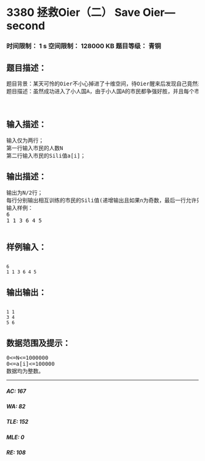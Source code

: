 # 3380 拯救Oier（二） Save Oier—second   
### 时间限制： 1 s     空间限制： 128000 KB     题目等级： 青铜  
## 题目描述：  

<pre>
题目背景：某天可怜的Oier不小心掉进了十维空间，待Oier醒来后发现自己竟然来到了小人国~~~~经过其他Oier的帮忙，这位Oier顺利进入了小人国A~~~
题目描述：虽然成功进入了小人国A，由于小人国A的市民都争强好胜，并且每个市民都有属于自己的Sili值（Sili值可以综合的体现一个市民的素质）。A国的国王希望Sili值高的市民可以训练一下Sili值低的市民，但是A国有一个传统，Sili值相近的市民互相训练可以得到更大的提高（既有合作，又有竞争），所以A国国王恳请Oier帮忙确定出相互训练市民名单。
 
 
</pre>
  
  
## 输入描述：  

<pre>
输入仅为两行；
第一行输入市民的人数N
第二行输入市民的Sili值a[i]；
</pre>
  
  
## 输出描述：  

<pre>
输出为N/2行；
每行分别输出相互训练的市民的Sili值(递增输出且如果n为奇数，最后一行允许只输出一个)；
输入样例：
6
1 1 3 6 4 5
 
</pre>
  
  
## 样例输入：  

<pre><code>
6
1 1 3 6 4 5
</code></pre>
  
  
## 输出输出：  

<pre><code>
1 1
3 4
5 6
</code></pre>
  
  
## 数据范围及提示：  

<pre>
0<=N<=1000000
0<=a[i]<=100000
数据均为整数。
</pre>
  
  
***  

##### AC: 167  
##### WA: 82  
##### TLE: 152  
##### MLE: 0  
##### RE: 108  
